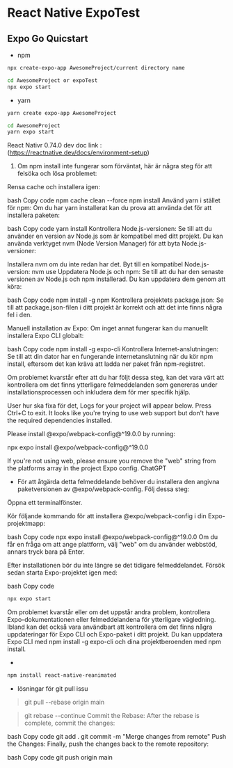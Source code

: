 # React Native ExpoTest

## Expo Go Quicstart

- npm 

```bash
npx create-expo-app AwesomeProject/current directory name 

cd AwesomeProject or expoTest 
npx expo start
```



- yarn 

```bash
yarn create expo-app AwesomeProject

cd AwesomeProject
yarn expo start
```


React Nativr 0.74.0 dev doc link : (https://reactnative.dev/docs/environment-setup)


1. Om npm install inte fungerar som förväntat, här är några steg för att felsöka och lösa problemet:

Rensa cache och installera igen:

bash
Copy code
npm cache clean --force
npm install
Använd yarn i stället för npm:
Om du har yarn installerat kan du prova att använda det för att installera paketen:

bash
Copy code
yarn install
Kontrollera Node.js-versionen:
Se till att du använder en version av Node.js som är kompatibel med ditt projekt. Du kan använda verktyget nvm (Node Version Manager) för att byta Node.js-versioner:

Installera nvm om du inte redan har det.
Byt till en kompatibel Node.js-version: nvm use <version>
Uppdatera Node.js och npm:
Se till att du har den senaste versionen av Node.js och npm installerad. Du kan uppdatera dem genom att köra:

bash
Copy code
npm install -g npm
Kontrollera projektets package.json:
Se till att package.json-filen i ditt projekt är korrekt och att det inte finns några fel i den.

Manuell installation av Expo:
Om inget annat fungerar kan du manuellt installera Expo CLI globalt:

bash
Copy code
npm install -g expo-cli
Kontrollera Internet-anslutningen:
Se till att din dator har en fungerande internetanslutning när du kör npm install, eftersom det kan kräva att ladda ner paket från npm-registret.

Om problemet kvarstår efter att du har följt dessa steg, kan det vara värt att kontrollera om det finns ytterligare felmeddelanden som genereras under installationsprocessen och inkludera dem för mer specifik hjälp.

User
hur ska fixa för det, Logs for your project will appear below. Press Ctrl+C to exit.
It looks like you're trying to use web support but don't have the required dependencies
installed.

Please install @expo/webpack-config@^19.0.0 by running:

npx expo install @expo/webpack-config@^19.0.0

If you're not using web, please ensure you remove the "web" string from the platforms array
in the project Expo config.
ChatGPT


- För att åtgärda detta felmeddelande behöver du installera den angivna paketversionen av @expo/webpack-config. Följ dessa steg:

Öppna ett terminalfönster.

Kör följande kommando för att installera @expo/webpack-config i din Expo-projektmapp:

bash
Copy code
npx expo install @expo/webpack-config@^19.0.0
Om du får en fråga om att ange plattform, välj "web" om du använder webbstöd, annars tryck bara på Enter.

Efter installationen bör du inte längre se det tidigare felmeddelandet. Försök sedan starta Expo-projektet igen med:

bash
Copy code

```bash
npx expo start
```

Om problemet kvarstår eller om det uppstår andra problem, kontrollera Expo-dokumentationen eller felmeddelandena för ytterligare vägledning. Ibland kan det också vara användbart att kontrollera om det finns några uppdateringar för Expo CLI och Expo-paket i ditt projekt. Du kan uppdatera Expo CLI med npm install -g expo-cli och dina projektberoenden med npm install.



-  
```bash
npm install react-native-reanimated

```

- lösningar för git pull issu

> git pull --rebase origin main

> git rebase --continue
Commit the Rebase:
After the rebase is complete, commit the changes:

bash
Copy code
git add .
git commit -m "Merge changes from remote"
Push the Changes:
Finally, push the changes back to the remote repository:

bash
Copy code
git push origin main
